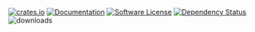 [![crates.io](https://img.shields.io/crates/v/geoip2-codegen?label=latest)](https://crates.io/crates/geoip2-codegen)
[![Documentation](https://docs.rs/geoip2-codegen/badge.svg?version=0.1.3)](https://docs.rs/geoip2-codegen/0.1.3)
[![Software License](https://img.shields.io/badge/license-MIT-brightgreen.svg)](LICENSE)
[![Dependency Status](https://deps.rs/crate/geoip2-codegen/0.1.3/status.svg)](https://deps.rs/crate/geoip2-codegen/0.1.3)
![downloads](https://img.shields.io/crates/d/geoip2-codegen.svg)
